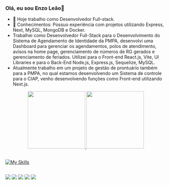 ### Olá, eu sou Enzo Leão👋

- 🔭 Hoje trabalho como Desenvolvedor Full-stack.
- 🌱 Conhecimentos: Possuo experiência com projetos utilizando Express, Next, MySQL, MongoDB e Docker.
- Trabalhei como Desenvolvedor Full-Stack para o Desenvolvimento do Sistema de Agendamento de Identidade da PMPA, desenvolvi uma Dashboard para gerenciar os agendamentos, polos de atendimento, avisos na home page, gerenciamento de números de RG gerados e gerenciamento de feriados. Utilizei para o Front-end React.js, Vite, UI Libraries e para o Back-End Node.js, Express.js, Sequelize, MySQL. 
- Atualmente trabalho em um projeto de gestão de prontuário também para a PMPA, no qual estamos desenvolvendo um Sistema de controle para o CIAP, venho desenvolvendo funções como Front-end utilizando Next.js.



<div align="center">
  <a href="https://github.com/chrzddd">
  <img height="180em" src="https://github-readme-stats.vercel.app/api?username=enzoleao&show_icons=true&theme=dracula&include_all_commits=true&count_private=true"/>
  <img height="180em" src="https://github-readme-stats.vercel.app/api/top-langs/?username=enzoleao&layout=compact&langs_count=7&theme=dracula"/>
    <br/>
</div>
 <br/>


  [![My Skills](https://skillicons.dev/icons?i=ts,nodejs,express,mysql,prisma,docker,nextjs,sass,tailwind&perline=14&theme=light)](https://skillicons.dev)

  
  ##
 
<div> 
 
  <a href="https://instagram.com/enzgab2" target="_blank"><img src="https://img.shields.io/badge/-Instagram-%23E4405F?style=for-the-badge&logo=instagram&logoColor=white" target="_blank"></a>
 	<a href="https://www.twitch.tv/seetz32" target="_blank"><img src="https://img.shields.io/badge/Twitch-9146FF?style=for-the-badge&logo=twitch&logoColor=white" target="_blank"></a> 
  <a href = "mailto:enzopinheiro6@gmail.com"><img src="https://img.shields.io/badge/-Gmail-%23333?style=for-the-badge&logo=gmail&logoColor=white" target="_blank"></a>
  <a href="https://www.linkedin.com/in/enzo-le%C3%A3o-976270202/" target="_blank"><img src="https://img.shields.io/badge/-LinkedIn-%230077B5?style=for-the-badge&logo=linkedin&logoColor=white" target="_blank"></a>
  <a href="https://drive.google.com/file/d/1W-C73hWfBf3n9xT-AzoA8ecXKyHIAowQ/view" target="_blank"><img src="https://img.shields.io/badge/-Curriculum-%808080?style=for-the-badge&logo=&logoColor=white" target="_blank"></a> 

</div>
  
